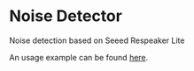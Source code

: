 # Noise Detector
Noise detection based on Seeed Respeaker Lite

An usage example can be found [here](https://github.com/cristeab/aq_dashboard).
